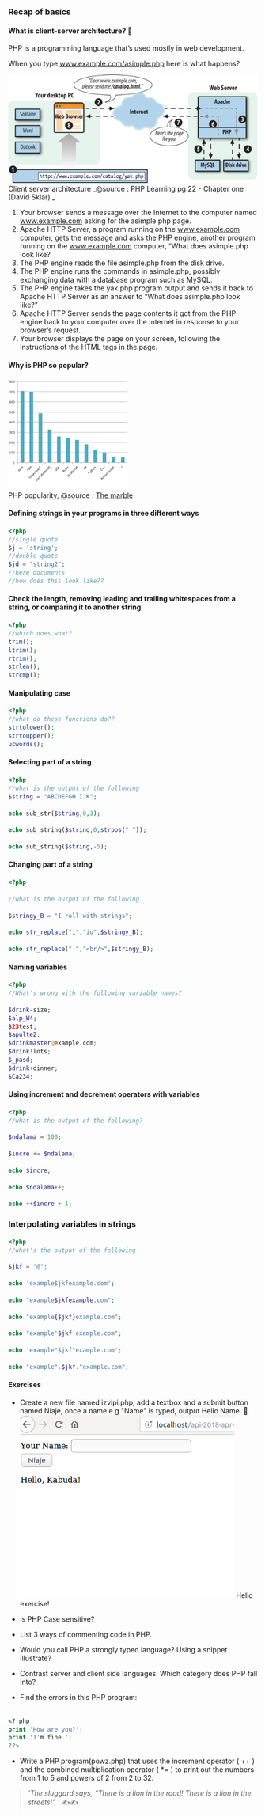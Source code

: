 ### Recap of basics

#### What is client-server architecture? 🤔
PHP is a programming language that’s used mostly in web development.

When you type www.example.com/asimple.php here is what happens?

![Client server architecture](resources/client_server.png)
Client server architecture _@source : PHP Learning pg 22 - Chapter one (David Sklar) _
1. Your browser sends a message over the Internet to the computer named
www.example.com asking for the asimple.php page.
2. Apache HTTP Server, a program running on the www.example.com computer,
gets the message and asks the PHP engine, another program running on the
www.example.com computer, “What does asimple.php look like?
3. The PHP engine reads the file asimple.php from the disk drive.
4. The PHP engine runs the commands in asimple.php, possibly exchanging data with a
database program such as MySQL.
5. The PHP engine takes the yak.php program output and sends it back to Apache
HTTP Server as an answer to “What does asimple.php look like?”
6. Apache HTTP Server sends the page contents it got from the PHP engine back to
your computer over the Internet in response to your browser’s request.
7. Your browser displays the page on your screen, following the instructions of the
HTML tags in the page.

#### Why is PHP so popular?
![PHP Trends](resources/php_popular.png)

PHP popularity, @source : [The  marble](http://themarble.co.uk/top-10-programming-languages)

#### Defining strings in your programs in three different ways
```php
<?php
//single quote
$j = 'string';
//double quote
$jd = "string2";
//here documents
//how does this look like??
```


####  Check the length, removing leading and trailing whitespaces from a string, or comparing it to another string

```php
<?php
//which does what?
trim();
ltrim();
rtrim();
strlen();
strcmp();

```

#### Manipulating case

```php
<?php
//what do these functions do??
strtolower();
strtoupper();
ucwords();

```

#### Selecting part of a string
```php
<?php
//what is the output of the following
$string = "ABCDEFGH IJK";

echo sub_str($string,0,3);

echo sub_string($string,0,strpos(" "));

echo sub_string($string,-5);

```

#### Changing part of a string

```php
<?php

//what is the output of the following

$stringy_B = "I roll with strings";

echo str_replace("i","io",$stringy_B);

echo str_replace(" ","<br/>",$stringy_B);

```

#### Naming variables

```php
<?php
//What's wrong with the following variable names?

$drink-size;
$alp_W4;
$23test;
$apulte2;
$drinkmaster@example.com;
$drink!lots;
$_pasd;
$drink+dinner;
$Ca234;

```

####  Using increment and decrement operators with variables
```php
<?php
//what is the output of the following?

$ndalama = 100;

$incre += $ndalama;

echo $incre;

echo $ndalama++;

echo ++$incre + 1;

```
### Interpolating variables in strings

```php
<?php
//what's the output of the following

$jkf = "@";

echo 'example$jkfexample.com';

echo "example$jkfexample.com";

echo "example{$jkf}example.com";

echo "example'$jkf'example.com";

echo 'example"$jkf"example.com';

echo "example".$jkf."example.com";

```
#### Exercises
- Create a new file named izvipi.php, add a textbox  and a submit button named Niaje, once a name e.g "Name" is typed, output Hello Name. 🤔
![Exercise one](resources/izvipi.png)
Hello exercise!

- Is PHP Case sensitive?
- List 3 ways of commenting code in PHP.
- Would you call PHP a strongly typed language? Using a snippet illustrate?
- Contrast server and client side languages. Which category does PHP fall into?
- Find the errors in this PHP program:

```php

<? php
print 'How are you?';
print 'I'm fine.';
??>
```
- Write a PHP program(powz.php) that uses the increment operator ( ++ ) and the combined
multiplication operator ( *= ) to print out the numbers from 1 to 5 and powers of
2 from 2 to 32.

>_'The sluggard says, “There is a lion in the road! There is a lion in the streets!” '_ ✍✍
